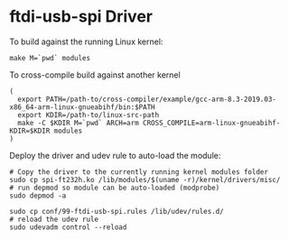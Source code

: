 # ftdi-usb-spi Driver

To build against the running Linux kernel:
```
make M=`pwd` modules
```

To cross-compile build against another kernel
```
(
  export PATH=/path-to/cross-compiler/example/gcc-arm-8.3-2019.03-x86_64-arm-linux-gnueabihf/bin:$PATH
  export KDIR=/path-to/linux-src-path
  make -C $KDIR M=`pwd` ARCH=arm CROSS_COMPILE=arm-linux-gnueabihf- KDIR=$KDIR modules
)
```

Deploy the driver and udev rule to auto-load the module:
```
# Copy the driver to the currently running kernel modules folder
sudo cp spi-ft232h.ko /lib/modules/$(uname -r)/kernel/drivers/misc/
# run depmod so module can be auto-loaded (modprobe)
sudo depmod -a

sudo cp conf/99-ftdi-usb-spi.rules /lib/udev/rules.d/
# reload the udev rule
sudo udevadm control --reload
```

